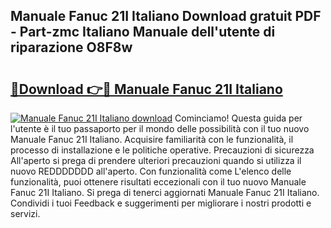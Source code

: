 ## Manuale Fanuc 21I Italiano Download gratuit PDF - Part-zmc Italiano Manuale dell'utente di riparazione O8F8w

# <h2><a href="http://dfc0jh.blite.top/?on=Manuale+Fanuc+21I+Italiano">🔗Download 👉🔴 Manuale Fanuc 21I Italiano</a></h2>

[![Manuale Fanuc 21I Italiano download](https://i.imgur.com/lujVjoI.png)](http://dfc0jh.blite.top/?on=Manuale+Fanuc+21I+Italiano)
Cominciamo! Questa guida per l'utente è il tuo passaporto per il mondo delle possibilità con il tuo nuovo Manuale Fanuc 21I Italiano. Acquisire familiarità con le funzionalità, il processo di installazione e le politiche operative. Precauzioni di sicurezza All'aperto si prega di prendere ulteriori precauzioni quando si utilizza il nuovo REDDDDDDD all'aperto. Con funzionalità come L'elenco delle funzionalità, puoi ottenere risultati eccezionali con il tuo nuovo Manuale Fanuc 21I Italiano. Si prega di tenerci aggiornati Manuale Fanuc 21I Italiano. Condividi i tuoi Feedback e suggerimenti per migliorare i nostri prodotti e servizi.
